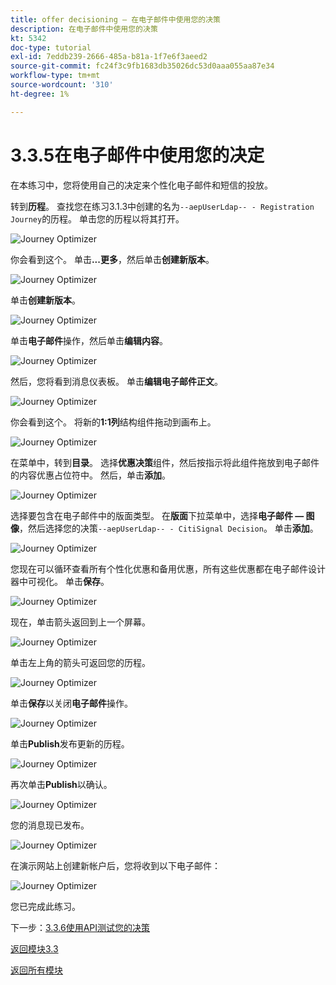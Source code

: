 ```yaml
---
title: offer decisioning — 在电子邮件中使用您的决策
description: 在电子邮件中使用您的决策
kt: 5342
doc-type: tutorial
exl-id: 7eddb239-2666-485a-b81a-1f7e6f3aeed2
source-git-commit: fc24f3c9fb1683db35026dc53d0aaa055aa87e34
workflow-type: tm+mt
source-wordcount: '310'
ht-degree: 1%

---
```


# 3.3.5在电子邮件中使用您的决定

在本练习中，您将使用自己的决定来个性化电子邮件和短信的投放。

转到&#x200B;**历程**。 查找您在练习3.1.3中创建的名为`--aepUserLdap-- - Registration Journey`的历程。 单击您的历程以将其打开。

![Journey Optimizer](./images/emailoffer1.png)

你会看到这个。 单击&#x200B;**...更多**，然后单击&#x200B;**创建新版本**。

![Journey Optimizer](./images/journey1.png)

单击&#x200B;**创建新版本**。

![Journey Optimizer](./images/journey2.png)

单击&#x200B;**电子邮件**&#x200B;操作，然后单击&#x200B;**编辑内容**。

![Journey Optimizer](./images/journey3.png)

然后，您将看到消息仪表板。 单击&#x200B;**编辑电子邮件正文**。

![Journey Optimizer](./images/emailoffer2.png)

你会看到这个。 将新的&#x200B;**1:1列**&#x200B;结构组件拖动到画布上。

![Journey Optimizer](./images/emailoffer6.png)

在菜单中，转到&#x200B;**目录**。 选择&#x200B;**优惠决策**&#x200B;组件，然后按指示将此组件拖放到电子邮件的内容优惠占位符中。 然后，单击&#x200B;**添加**。

![Journey Optimizer](./images/emailoffer7.png)

选择要包含在电子邮件中的版面类型。 在&#x200B;**版面**&#x200B;下拉菜单中，选择&#x200B;**电子邮件 — 图像**，然后选择您的决策`--aepUserLdap-- - CitiSignal Decision`。 单击&#x200B;**添加**。

![Journey Optimizer](./images/emailoffer8.png)

您现在可以循环查看所有个性化优惠和备用优惠，所有这些优惠都在电子邮件设计器中可视化。 单击&#x200B;**保存**。

![Journey Optimizer](./images/emailoffer9.png)

现在，单击箭头返回到上一个屏幕。

![Journey Optimizer](./images/emailoffer13.png)

单击左上角的箭头可返回您的历程。

![Journey Optimizer](./images/emailoffer14.png)

单击&#x200B;**保存**&#x200B;以关闭&#x200B;**电子邮件**&#x200B;操作。

![Journey Optimizer](./images/emailoffer14a.png)

单击&#x200B;**Publish**&#x200B;发布更新的历程。

![Journey Optimizer](./images/emailoffer14b.png)

再次单击&#x200B;**Publish**&#x200B;以确认。

![Journey Optimizer](./images/emailoffer15.png)

您的消息现已发布。

![Journey Optimizer](./images/emailoffer16.png)

在演示网站上创建新帐户后，您将收到以下电子邮件：

![Journey Optimizer](./images/emailoffer17.png)

您已完成此练习。

下一步：[3.3.6使用API测试您的决策](./ex6.md)

[返回模块3.3](./offer-decisioning.md)

[返回所有模块](./../../../overview.md)

